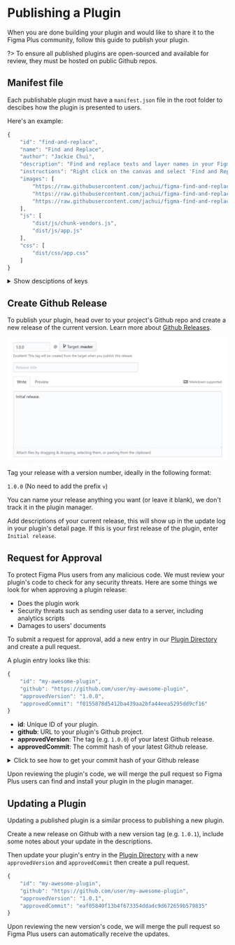 # Publishing a Plugin

When you are done building your plugin and would like to share it to the Figma Plus community, follow this guide to publish your plugin.

?> To ensure all published plugins are open-sourced and available for review, they must be hosted on public Github repos.

## Manifest file

Each publishable plugin must have a `manifest.json` file in the root folder to descibes how the plugin is presented to users.

Here's an example:

```javascript
{
	"id": "find-and-replace",
	"name": "Find and Replace",
	"author": "Jackie Chui",
	"description": "Find and replace texts and layer names in your Figma document.",
	"instructions": "Right click on the canvas and select 'Find and Replace', or by pressing Control/Command + F.",
	"images": [
		"https://raw.githubusercontent.com/jachui/figma-find-and-replace-desktop/gh-pages/screenshots/animation.gif",
		"https://raw.githubusercontent.com/jachui/figma-find-and-replace-desktop/gh-pages/screenshots/screenshot1.jpg",
		"https://raw.githubusercontent.com/jachui/figma-find-and-replace-desktop/gh-pages/screenshots/screenshot2.png"
	],
	"js": [
		"dist/js/chunk-vendors.js",
		"dist/js/app.js"
	],
	"css": [
		"dist/css/app.css"
	]
}
```

<details><summary>Show desciptions of keys</summary>
<p>

- **id**: Unique ID of your plugin.
- **name**: Display name of your plugin to users.
- **author**: Your name.
- **description**: Short description of what your plugin does.
- **instructions**: Insturctions on how to use your plugin.
- **images**: Array of URL's to your plugin's screenshot. URL's can either be full addresses or relative path from the Github project's root (E.g. `screenshot/preview.png`).
- **js**: Array of paths to your js files relative to your Github project's root.
- **css**: Array of paths to your css files relative to your Github project's root.

Optional keys:

- **webOnly** (`Boolean`): Set this to `true` to hide this plugin on the desktop app.
- **requiredOrgId** (`String`): ID of the Org that you want the plugin to only show in. Users outside of this Org will not see this plugin. You can get your current Org's ID by running `figmaPlus.getMyOrg()`.
- **requiredTeamIds** (`Array of Strings`): Array of the teams that you want the plugin to only show in. Users outside of these teams will not see this plugin. You can get your teams' IDs by running `figmaPlus.getMyTeams()`.

</p>
</details>

## Create Github Release

To publish your plugin, head over to your project's Github repo and create a new release of the current version. Learn more about [Github Releases](https://help.github.com/articles/creating-releases/).

<img src="images/githubRelease.jpg" width="600">

Tag your release with a version number, ideally in the following format:

`1.0.0` (No need to add the prefix `v`)

You can name your release anything you want (or leave it blank), we don't track it in the plugin manager.

Add descriptions of your current release, this will show up in the update log in your plugin's detail page. If this is your first release of the plugin, enter `Initial release`.

## Request for Approval

To protect Figma Plus users from any malicious code. We must review your plugin's code to check for any security threats. Here are some things we look for when approving a plugin release:

- Does the plugin work
- Security threats such as sending user data to a server, including analytics scripts
- Damages to users' documents

To submit a request for approval, add a new entry in our [Plugin Directory](https://github.com/figma-plus/plugin-directory/blob/gh-pages/plugins.json) and create a pull request.

A plugin entry looks like this:

```javascript
{
	"id": "my-awesome-plugin",
	"github": "https://github.com/user/my-awesome-plugin",
	"approvedVersion": "1.0.0",
	"approvedCommit": "f0155878d5412ba439aa2bfa44eea5295dd9cf16"
}
```

- **id**: Unique ID of your plugin.
- **github**: URL to your plugin's Github project.
- **approvedVersion**: The tag (e.g. `1.0.0`) of your latest Github release.
- **approvedCommit**: The commit hash of your latest Github release.

<details><summary>Click to see how to get your commit hash of your Github release</summary>
<p>

Click on the hash button below your release tag.

<img src="images/commitHash1.png" width="500">

Find the string of commit hash here:

<img src="images/commitHash2.png" width="700">

</p>
</details>

Upon reviewing the plugin's code, we will merge the pull request so Figma Plus users can find and install your plugin in the plugin manager.

## Updating a Plugin

Updating a published plugin is a similar process to publishing a new plugin.

Create a new release on Github with a new version tag (e.g. `1.0.1`), include some notes about your update in the descriptions.

Then update your plugin's entry in the [Plugin Directory](https://github.com/figma-plus/plugin-directory/blob/gh-pages/plugins.json) with a new `approvedVersion` and `approvedCommit` then create a pull request.

```javascript
{
	"id": "my-awesome-plugin",
	"github": "https://github.com/user/my-awesome-plugin",
	"approvedVersion": "1.0.1",
	"approvedCommit": "eaf05840f13b4f673354ddadc9d672659b579835"
}
```

Upon reviewing the new version's code, we will merge the pull request so Figma Plus users can automatically receive the updates.
